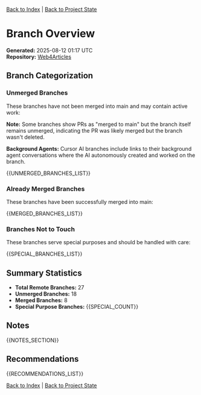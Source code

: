 [Back to Index](../../../index.md) | [Back to Project State](./project.state.md)

# Branch Overview

**Generated:** 2025-08-12 01:17 UTC  
**Repository:** [Web4Articles](https://github.com/Cerulean-Circle-GmbH/Web4Articles)

## Branch Categorization

### Unmerged Branches

These branches have not been merged into main and may contain active work:

**Note:** Some branches show PRs as "merged to main" but the branch itself remains unmerged, indicating the PR was likely merged but the branch wasn't deleted.

**Background Agents:** Cursor AI branches include links to their background agent conversations where the AI autonomously created and worked on the branch.

{{UNMERGED_BRANCHES_LIST}}

### Already Merged Branches

These branches have been successfully merged into main:

{{MERGED_BRANCHES_LIST}}

### Branches Not to Touch

These branches serve special purposes and should be handled with care:

{{SPECIAL_BRANCHES_LIST}}

## Summary Statistics

- **Total Remote Branches:** 27
- **Unmerged Branches:** 18
- **Merged Branches:** 8
- **Special Purpose Branches:** {{SPECIAL_COUNT}}

## Notes

{{NOTES_SECTION}}

## Recommendations

{{RECOMMENDATIONS_LIST}}

[Back to Index](../../../index.md) | [Back to Project State](./project.state.md)